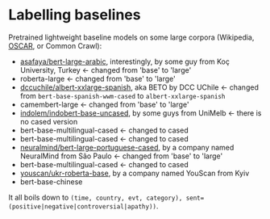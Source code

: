 # Labelling baselines
Pretrained lightweight baseline models on some large corpora (Wikipedia, [OSCAR](https://github.com/oscar-project/ungoliant), or Common Crawl):
* [asafaya/bert-large-arabic](https://github.com/alisafaya/Arabic-BERT), interestingly, by some guy from Koç University, Turkey    <- changed from 'base' to 'large'
* roberta-large    <- changed from 'base' to 'large'
* [dccuchile/albert-xxlarge-spanish](https://github.com/dccuchile/beto), aka BETO by DCC UChile    <- changed from `bert-base-spanish-wwm-cased` to `albert-xxlarge-spanish`
* camembert-large    <- changed from 'base' to 'large'
* [indolem/indobert-base-uncased](https://github.com/indolem/indolem), by some guys from UniMelb    <- there is no cased version
* bert-base-multilingual-cased    <- changed to cased
* bert-base-multilingual-cased    <- changed to cased
* [neuralmind/bert-large-portuguese-cased](https://github.com/neuralmind-ai/portuguese-bert), by a company named NeuralMind from São Paulo    <- changed from 'base' to 'large'
* bert-base-multilingual-cased    <- changed to cased
* [youscan/ukr-roberta-base](https://github.com/youscan/language-models), by a company named YouScan from Kyiv
* bert-base-chinese

It all boils down to `(time, country, evt, category), sent=(positive|negative|controversial|apathy))`.
